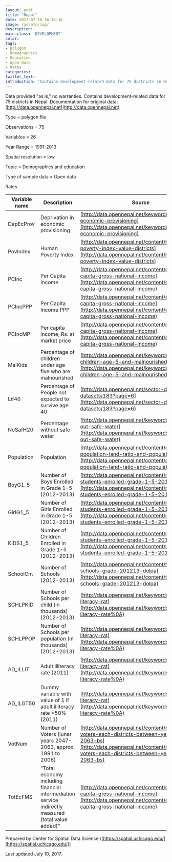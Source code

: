 ```yaml
---
layout: post
title: "Nepal"
date: 2017-07-18 16:15:16
image: /assets/img/
description:
main-class: 'DEVELOPMENT'
color:
tags:
- polygon
- Demographics
- Education
- open data
- Rates
categories:
twitter_text:
introduction: 'Contains development-related data for 75 districts in Nepal.'
---
```


Data provided "as is," no warranties. Contains development-related data for 75 districts in Nepal. Documentation for original data: [http://data.opennepal.net](http://data.opennepal.net)


 Type = polygon file

 Observations = 75

 Variables = 26

 Year Range = 1991-2013


Spatial resolution = low

 Topic = Demographics and education

 Type of sample data = Open data

 Rates

|Variable name|Description|Source|
|---|---|---|
|DepEcProv|Deprivation in economic provisioning|[http://data.opennepal.net/keywords/deprivation-economic-provisioning](http://data.opennepal.net/keywords/deprivation-economic-provisioning)|
|PovIndex|Human Poverty Index|[http://data.opennepal.net/content/human-poverty-index-value-districts](http://data.opennepal.net/content/human-poverty-index-value-districts)
|PCInc|Per Capita Income|[http://data.opennepal.net/content/district-wise-capita-gross-national-income](http://data.opennepal.net/content/district-wise-capita-gross-national-income)
|PCIncPPP|Per Capita Income PPP|[http://data.opennepal.net/content/district-wise-capita-gross-national-income](http://data.opennepal.net/content/district-wise-capita-gross-national-income)|
|PCIncMP|Per capita income, Rs. at market price|[http://data.opennepal.net/content/district-wise-capita-gross-national-income](http://data.opennepal.net/content/district-wise-capita-gross-national-income)|
|MalKids|Percentage of children under age five who are malnourished|[http://data.opennepal.net/keywords/percentage-children-age-5-and-malnourished](http://data.opennepal.net/keywords/percentage-children-age-5-and-malnourished)
|Lif40|Percentage of People not expected to survive age 40|[http://data.opennepal.net/sector-district-datasets/183?page=6](http://data.opennepal.net/sector-district-datasets/183?page=6)
|NoSafH20|Percentage without safe water|[http://data.opennepal.net/keywords/percentage-out-safe-water](http://data.opennepal.net/keywords/percentage-out-safe-water)
|Population|Population|[http://data.opennepal.net/content/district-wise-population-land-ratio-and-population-density](http://data.opennepal.net/content/district-wise-population-land-ratio-and-population-density)
|BoyG1\_5|Number of Boys Enrolled in Grade 1-5 (2012-2013)|[http://data.opennepal.net/content/number-students-enrolled-grade-1-5-201213](http://data.opennepal.net/content/number-students-enrolled-grade-1-5-201213)
|GirlG1\_5|Number of Girls Enrolled in Grade 1-5 (2012-2013)|[http://data.opennepal.net/content/number-students-enrolled-grade-1-5-201213](http://data.opennepal.net/content/number-students-enrolled-grade-1-5-201213)|
|KIDS1\_5|Number of Children Enrolled in Grade 1-5 (2012-2013)|[http://data.opennepal.net/content/number-students-enrolled-grade-1-5-201213](http://data.opennepal.net/content/number-students-enrolled-grade-1-5-201213)|
|SchoolCnt|Number of Schools (2012-2013)|[http://data.opennepal.net/content/total-number-schools-grade-201213-dolpa](http://data.opennepal.net/content/total-number-schools-grade-201213-dolpa)
|SCHLPKID|Number of Schools per child (in thousands) (2012-2013)|[http://data.opennepal.net/keywords/adult-literacy-rat](http://data.opennepal.net/keywords/adult-literacy-rate%0A)
|SCHLPPOP|Number of Schools per population (in thousands) (2012-2013)|[http://data.opennepal.net/keywords/adult-literacy-rat](http://data.opennepal.net/keywords/adult-literacy-rate%0A)|
|AD\_ILLIT|Adult illiteracy rate (2011)|[http://data.opennepal.net/keywords/adult-literacy-rat](http://data.opennepal.net/keywords/adult-literacy-rate%0A)|
|AD\_ILGT50|Dummy variable with value of 1 if adult illiteracy rate \>50% (2011)|[http://data.opennepal.net/keywords/adult-literacy-rat](http://data.opennepal.net/keywords/adult-literacy-rate%0A)|
|VotNum|Number of Voters (lunar years 2047-2063, approx. 1991 to 2006)|[http://data.opennepal.net/content/number-voters-each-districts-between-year-2047-2063-bs](http://data.opennepal.net/content/number-voters-each-districts-between-year-2047-2063-bs)
|TotEcFMS|"Total economy including financial intermediation service indirectly measured (total value added)"|[http://data.opennepal.net/content/district-wise-capita-gross-national-income](http://data.opennepal.net/content/district-wise-capita-gross-national-income)

Prepared by Center for Spatial Data Science ([https://spatial.uchicago.edu/](https://spatial.uchicago.edu/))

 Last updated July 10, 2017.
